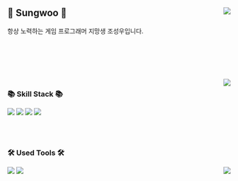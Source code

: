 <div align="left">


<img align="right" src="http://mazassumnida.wtf/api/v2/generate_badge?boj=sungwoo123"/>

<h2> 👋 Sungwoo 👋 </h2>
<p>
항상 노력하는 게임 프로그래머 지망생 조성우입니다.
</p>

</div>

<div align="left">

<br>
<br>
<br>
<br>
<br>

<img align="right" src="https://github-readme-stats.vercel.app/api/top-langs/?username=Chosungwoo123&layout=compact"/>


<h3> 📚 Skill Stack 📚 </h3>

<p>
<img src="https://img.shields.io/badge/C-A8B9CC?style=flat-square&logo=C&logoColor=white"/>                   
<img src="https://img.shields.io/badge/C++-00599C?style=flat-square&logo=C++&logoColor=white"/>
<img src="https://img.shields.io/badge/Unity-000000?style=flat-square&logo=Unity&logoColor=white"/>
<img src="https://img.shields.io/badge/Unreal%20Engine-0E1128?style=flat-square&logo=unrealengine&logoColor=white"/>
</p>

<br>
<br>
  
<h3> 🛠 Used Tools 🛠 </h3>

<img src="https://img.shields.io/badge/Rider-000000?style=flat-square&logo=rider&logoColor=white"/>
<img src="https://img.shields.io/badge/Github-181717?style=flat-square&logo=github&logoColor=white"/>

<img align="right" src="https://github-readme-stats.vercel.app/api?username=Chosungwoo123&show_icons=true&theme=cobalt">

</div>
